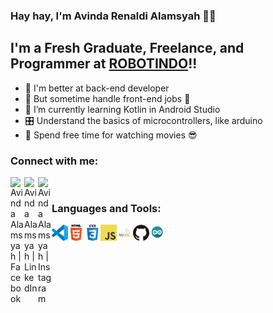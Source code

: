 ### Hay hay, I'm Avinda Renaldi Alamsyah 👋😁

## I'm a Fresh Graduate, Freelance, and Programmer at [ROBOTINDO][website]!!

- 🔩 I'm better at back-end developer
- 🍱 But sometime handle front-end jobs 🤣
- 🌱 I’m currently learning Kotlin in Android Studio
- 🎛️ Understand the basics of microcontrollers, like arduino
- 🎥 Spend free time for watching movies 😎

### Connect with me:

[<img align="left" alt="Avinda Alamsyah | Facebook" width="22px" src="https://cdn.jsdelivr.net/npm/simple-icons@3.13.0/icons/facebook.svg" />][facebook]
[<img align="left" alt="Avinda Alamsyah | LinkedIn" width="22px" src="https://cdn.jsdelivr.net/npm/simple-icons@v3/icons/linkedin.svg" />][linkedin]
[<img align="left" alt="Avinda Alamsyah | Instagram" width="22px" src="https://cdn.jsdelivr.net/npm/simple-icons@v3/icons/instagram.svg" />][instagram]

<br />

### Languages and Tools:

<img align="left" alt="Visual Studio Code" width="26px" src="https://raw.githubusercontent.com/github/explore/80688e429a7d4ef2fca1e82350fe8e3517d3494d/topics/visual-studio-code/visual-studio-code.png" />
<img align="left" alt="HTML5" width="26px" src="https://raw.githubusercontent.com/github/explore/80688e429a7d4ef2fca1e82350fe8e3517d3494d/topics/html/html.png" />
<img align="left" alt="CSS3" width="26px" src="https://raw.githubusercontent.com/github/explore/80688e429a7d4ef2fca1e82350fe8e3517d3494d/topics/css/css.png" />
<img align="left" alt="JavaScript" width="26px" src="https://raw.githubusercontent.com/github/explore/80688e429a7d4ef2fca1e82350fe8e3517d3494d/topics/javascript/javascript.png" />
<img align="left" alt="MySQL" width="26px" src="https://raw.githubusercontent.com/github/explore/80688e429a7d4ef2fca1e82350fe8e3517d3494d/topics/mysql/mysql.png" />
<img align="left" alt="GitHub" width="26px" src="https://raw.githubusercontent.com/github/explore/78df643247d429f6cc873026c0622819ad797942/topics/github/github.png" />
<img align="left" alt="Arduino" width="26px" src="https://github.com/AvindaAlamsyah/AvindaAlamsyah/blob/master/images/arduino.png" />

<br />
<br />

[website]: https://robotindo.id/
[facebook]: https://www.facebook.com/avinda.alamsyahsastrohardjono/
[instagram]: https://www.instagram.com/alamsyahsastrohardjono/
[linkedin]: https://www.linkedin.com/in/avinda-alamsyah-4633a813a/